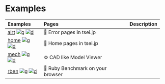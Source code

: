 # Examples

|__Examples__|__Pages__|__Description__|
|:-|:-|:-|
| [alrt](alrt) [![g][g]][g🚨] [![d][d]][d🚨] | 🚨 Error pages in tsei.jp |
| [home](home) [![g][g]][g👀] [![d][d]][d👀] | 👀 Home pages in tsei.jp |
| [mech](mech) [![g][g]][g⚙] [![d][d]][d⚙] | ⚙ CAD like Model Viewer |
| [rben](rben) [![g][g]][g👺] [![d][d]][d👺] | 👺 Ruby Benchmark on your browser |

[g]: https://api.iconify.design/cib:github.svg
[d]: https://api.iconify.design/akar-icons:link-on.svg

[g🚨]: https://github.com/tseijp/alrt
[g👀]: https://github.com/tseijp/home
[g⚙]: https://github.com/tseijp/mech
[g👺]: https://github.com/tseijp/rben

[d🚨]: https://404.tsei.jp
[d👀]: https://tsei.jp
[d⚙]: https://tseijp.github.io/mech
[d👺]: https://tseijp.github.io/rben
